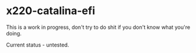 # x220-catalina-efi

This is a work in progress, don't try to do shit if you don't know what you're doing.

Current status - untested.